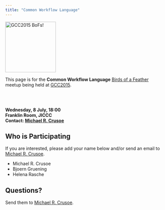 ```yaml
---
title: "Common Workflow Language"
---
```

<slot name="Events/GCC2015/Header" />

<div class='left'><a href='/src/events/gcc2015/bofs/index.md'><img src="/src/images/logos/GCC2015BoFs300.png" alt="GCC2015 BoFs!" width="160" /></a></div>

This page is for the **Common Workflow Language** [Birds of a Feather](/src/events/gcc2015/bofs/index.md) meetup being held at [GCC2015](http://gcc2015.tsl.ac.uk/).

<br /><br />

**Wednesday, 8 July, 18:00** <br />
**Franklin Room, JICCC** <br />
**Contact: [Michael R. Crusoe](mailto:crusoe@ucdavis.edu)**


## Who is Participating

If you are interested, please add your name below and/or send an email to [Michael R. Crusoe](mailto:crusoe@ucdavis.edu).

* Michael R. Crusoe
* Bjoern Gruening
* Helena Rasche

## Questions?

Send them to [Michael R. Crusoe](mailto:crusoe@ucdavis.edu).
